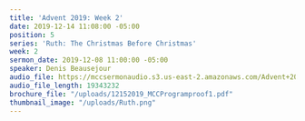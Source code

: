 ```yaml
---
title: 'Advent 2019: Week 2'
date: 2019-12-14 11:08:00 -05:00
position: 5
series: 'Ruth: The Christmas Before Christmas'
week: 2
sermon_date: 2019-12-08 11:00:00 -05:00
speaker: Denis Beausejour
audio_file: https://mccsermonaudio.s3.us-east-2.amazonaws.com/Advent+2019/Advent+Week+2.lite.mp3
audio_file_length: 19343232
brochure_file: "/uploads/12152019_MCCProgramproof1.pdf"
thumbnail_image: "/uploads/Ruth.png"
---
```


